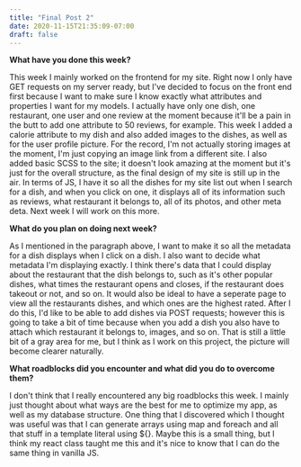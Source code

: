 ```yaml
---
title: "Final Post 2"
date: 2020-11-15T21:35:09-07:00
draft: false
---
```


**What have you done this week?**

This week I mainly worked on the frontend for my site. Right now I only have GET requests on my server ready, but I've decided to focus on the front end first because I want to make sure I know exactly what attributes and properties I want for my models. I actually have only one dish, one restaurant, one user and one review at the moment because it'll be a pain in the butt to add one attribute to 50 reviews, for example. This week I added a calorie attribute to my dish and also added images to the dishes, as well as for the user profile picture. For the record, I'm not actually storing images at the moment, I'm just copying an image link from a different site. I also added basic SCSS to the site; it doesn't look amazing at the moment but it's just for the overall structure, as the final design of my site is still up in the air. In terms of JS, I have it so all the dishes for my site list out when I search for a dish, and when you click on one, it displays all of its information such as reviews, what restaurant it belongs to, all of its photos, and other meta deta. Next week I will work on this more.

**What do you plan on doing next week?**

As I mentioned in the paragraph above, I want to make it so all the metadata for a dish displays when I click on a dish. I also want to decide what metadata I'm displaying exactly. I think there's data that I could display about the restaurant that the dish belongs to, such as it's other popular dishes, what times the restaurant opens and closes, if the restaurant does takeout or not, and so on. It would also be ideal to have a seperate page to view all the restaurants dishes, and which ones are the highest rated. After I do this, I'd like to be able to add dishes via POST requests; however this is going to take a bit of time because when you add a dish you also have to attach which restaurant it belongs to, images, and so on. That is still a little bit of a gray area for me, but I think as I work on this project, the picture will become clearer naturally. 

**What roadblocks did you encounter and what did you do to overcome them?**

I don't think that I really encountered any big roadblocks this week. I mainly just thought about what ways are the best for me to optimize my app, as well as my database structure. One thing that I discovered which I thought was useful was that I can generate arrays using map and foreach and all that stuff in a template literal using ${}. Maybe this is a small thing, but I think my react class taught me this and it's nice to know that I can do the same thing in vanilla JS. 